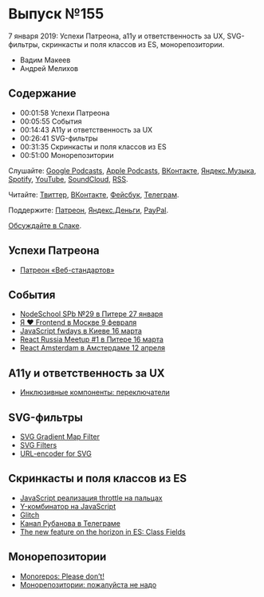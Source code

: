 # Выпуск №155

7 января 2019: Успехи Патреона, a11y и ответственность за UX, SVG-фильтры, скринкасты и поля классов из ES, монорепозитории.

- Вадим Макеев
- Андрей Мелихов

## Содержание

- 00:01:58 Успехи Патреона
- 00:05:55 События
- 00:14:43 A11y и ответственность за UX
- 00:26:41 SVG-фильтры
- 00:31:35 Скринкасты и поля классов из ES
- 00:51:00 Монорепозитории

Слушайте: [Google Podcasts](https://podcasts.google.com/?feed=aHR0cHM6Ly93ZWItc3RhbmRhcmRzLnJ1L3BvZGNhc3QvZmVlZC8), [Apple Podcasts](https://podcasts.apple.com/podcast/id1080500016), [ВКонтакте](https://vk.com/podcasts-32017543), [Яндекс.Музыка](https://music.yandex.ru/album/6245956), [Spotify](https://open.spotify.com/show/3rzAcADjpBpXt73L0epTjV), [YouTube](https://www.youtube.com/playlist?list=PLMBnwIwFEFHcwuevhsNXkFTcadeX5R1Go), [SoundCloud](https://soundcloud.com/web-standards), [RSS](https://web-standards.ru/podcast/feed/).

Читайте: [Твиттер](https://twitter.com/webstandards_ru), [ВКонтакте](https://vk.com/webstandards_ru), [Фейсбук](https://www.facebook.com/webstandardsru), [Телеграм](https://t.me/webstandards_ru).

Поддержите: [Патреон](https://www.patreon.com/webstandards_ru), [Яндекс.Деньги](https://money.yandex.ru/to/41001119329753), [PayPal](https://www.paypal.me/pepelsbey).

[Обсуждайте в Слаке](http://slack.web-standards.ru/).

## Успехи Патреона

- [Патреон «Веб-стандартов»](https://www.patreon.com/webstandards_ru)

## События

- [NodeSchool SPb №29 в Питере 27 января](https://github.com/nodeschool/spb/issues/74)
- [Я ❤ Frontend в Москве 9 февраля](https://yandex.ru/promo/yandex4developers/yalovefrontend)
- [JavaScript fwdays в Киеве 16 марта](https://fwdays.com/en/event/js-fwdays-2019)
- [React Russia Meetup #1 в Питере 16 марта](https://twitter.com/ReactRussia)
- [React Amsterdam в Амстердаме 12 апреля](https://react.amsterdam/)

## A11y и ответственность за UX

- [Инклюзивные компоненты: переключатели](https://medium.com/p/a41388e80974)

## SVG-фильтры

- [SVG Gradient Map Filter](https://yoksel.github.io/svg-gradient-map/)
- [SVG Filters](https://yoksel.github.io/svg-filters/)
- [URL-encoder for SVG](https://yoksel.github.io/url-encoder/)

## Скринкасты и поля классов из ES

- [JavaScript реализация throttle на пальцах](https://youtu.be/-v31jfaTyhU)
- [Y-комбинатор на JavaScript](https://youtu.be/clYMNxScsFQ)
- [Glitch](https://glitch.com/)
- [Канал Рубанова в Телеграме](https://t.me/juliarderity)
- [The new feature on the horizon in ES: Class Fields](https://medium.com/p/cd0015158ceb)

## Монорепозитории

- [Monorepos: Please don’t!](https://medium.com/p/e9a279be011b)
- [Монорепозитории: пожалуйста не надо](https://habr.com/p/435306/)

